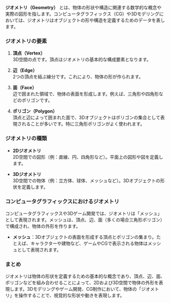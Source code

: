 

**ジオメトリ（Geometry）** とは、物体の形状や構造に関連する数学的な概念や実際の図形を指します。コンピュータグラフィックス（CG）や3Dモデリングにおいては、ジオメトリはオブジェクトの形や構造を定義するためのデータを表します。

### ジオメトリの要素

1. **頂点（Vertex）**  
   3D空間の点です。頂点はジオメトリの基本的な構成要素となります。

2. **辺（Edge）**  
   2つの頂点を結ぶ線分です。これにより、物体の形が作られます。

3. **面（Face）**  
   辺で囲まれた領域で、物体の表面を形成します。例えば、三角形や四角形などのポリゴンです。

4. **ポリゴン（Polygon）**  
   頂点と辺によって囲まれた面で、3Dオブジェクトはポリゴンの集合として表現されることが多いです。特に三角形ポリゴンがよく使われます。

### ジオメトリの種類

- **2Dジオメトリ**  
  2D空間での図形（例：直線、円、四角形など）。平面上の図形や図を定義します。

- **3Dジオメトリ**  
  3D空間での物体（例：立方体、球体、メッシュなど）。3Dオブジェクトの形状を定義します。

### コンピュータグラフィックスにおけるジオメトリ
コンピュータグラフィックスや3Dゲーム開発では、ジオメトリは「メッシュ」として表現されます。メッシュは、頂点、辺、面（多くの場合三角形ポリゴン）で構成され、物体の外形を作ります。

- **メッシュ**：3Dオブジェクトの表面を形成する頂点とポリゴンの集まり。たとえば、キャラクターや建物など、ゲームやCGで表示される物体はメッシュとして表現されます。

### まとめ
ジオメトリは物体の形状を定義するための基本的な概念であり、頂点、辺、面、ポリゴンなどを組み合わせることによって、2Dおよび3D空間で物体の外形を表現します。3Dモデリングやゲーム開発、CG制作において、物体の「ジオメトリ」を操作することで、視覚的な形状や動きを表現します。